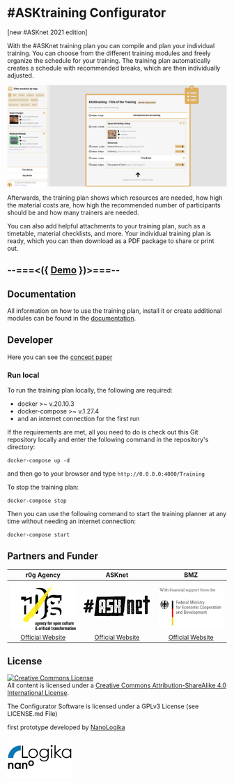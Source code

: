 # #ASKtraining Configurator
[new #ASKnet 2021 edition]

With the #ASKnet training plan you can compile and plan your individual training. You can choose from the different training modules and freely organize the schedule for your training. The training plan automatically creates a schedule with recommended breaks, which are then individually adjusted.

![Trainingsplan Overview](assets/img/screenshot.png)

Afterwards, the training plan shows which resources are needed, how high the material costs are, how high the recommended number of participants should be and how many trainers are needed.

You can also add helpful attachments to your training plan, such as a timetable, material checklists, and more. Your individual training plan is ready, which you can then download as a PDF package to share or print out.

## --===<({   [Demo](https://asktraining.github.io/Training/)   })>===--

## Documentation

All information on how to use the training plan, install it or create additional modules can be found in the [documentation](https://asktraining.github.io/docs/).

## Developer

Here you can see the [concept paper](https://md.bmen.cc/training-generator)

### Run local

To run the training plan locally, the following are required:

- docker >~ v.20.10.3
- docker-compose >~ v.1.27.4
- and an internet connection for the first run

If the requirements are met, all you need to do is check out this Git repository locally and enter the following command in the repository's directory:

```
docker-compose up -d
```
and then go to your browser and type `http://0.0.0.0:4000/Training`

To stop the training plan:
```
docker-compose stop
```
Then you can use the following command to start the training planner at any time without needing an internet connection:
```
docker-compose start
```
## Partners and Funder

| r0g Agency | ASKnet  | BMZ |
| :--------: | :----: | :-------: |
|[![r0g Logo](assets/img/r0g_logo.png)](https://openculture.agency/)|[![#ASKnet Logo](assets/img/asknet-logo.png)](https://github.com/ASKnet-Open-Training)|  [![BMZ Logo](assets/img/founder_BMZ.jpg)](https://www.bmz.de/en/) |
| [Official Website](https://openculture.agency/) | [Official Website](https://github.com/ASKnet-Open-Training) | [Official Website](https://www.bmz.de/en/) |

## License

<a rel="license" href="http://creativecommons.org/licenses/by-sa/4.0/"><img alt="Creative Commons License" style="border-width:0" src="https://i.creativecommons.org/l/by-sa/4.0/88x31.png" /></a><br />All content is licensed under a <a rel="license" href="http://creativecommons.org/licenses/by-sa/4.0/">Creative Commons Attribution-ShareAlike 4.0 International License</a>.

The Configurator Software is licensed under a GPLv3 License (see LICENSE.md File)

first prototype developed by [NanoLogika](https://www.nanologika.de) 

[![nanoLogika Logo](assets/img/partner-nanologika-logo.png)](https://www.nanologika.de) 
